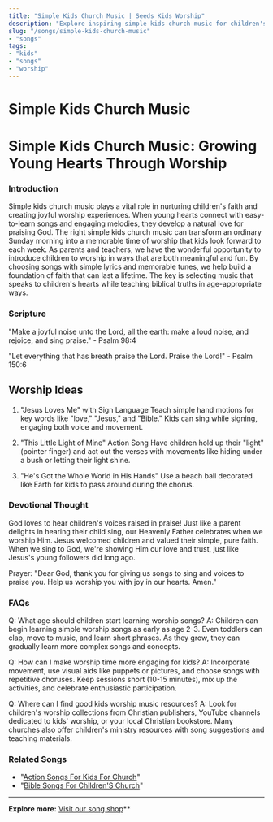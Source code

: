 ```yaml
---
title: "Simple Kids Church Music | Seeds Kids Worship"
description: "Explore inspiring simple kids church music for children's worship and faith development. Biblical music resources for families and ministry."
slug: "/songs/simple-kids-church-music"
- "songs"
tags:
- "kids"
- "songs"
- "worship"
---
```


# Simple Kids Church Music

# Simple Kids Church Music: Growing Young Hearts Through Worship

### Introduction
Simple kids church music plays a vital role in nurturing children's faith and creating joyful worship experiences. When young hearts connect with easy-to-learn songs and engaging melodies, they develop a natural love for praising God. The right simple kids church music can transform an ordinary Sunday morning into a memorable time of worship that kids look forward to each week. As parents and teachers, we have the wonderful opportunity to introduce children to worship in ways that are both meaningful and fun. By choosing songs with simple lyrics and memorable tunes, we help build a foundation of faith that can last a lifetime. The key is selecting music that speaks to children's hearts while teaching biblical truths in age-appropriate ways.

### Scripture
"Make a joyful noise unto the Lord, all the earth: make a loud noise, and rejoice, and sing praise." - Psalm 98:4

"Let everything that has breath praise the Lord. Praise the Lord!" - Psalm 150:6

## Worship Ideas
1. "Jesus Loves Me" with Sign Language
Teach simple hand motions for key words like "love," "Jesus," and "Bible." Kids can sing while signing, engaging both voice and movement.

2. "This Little Light of Mine" Action Song
Have children hold up their "light" (pointer finger) and act out the verses with movements like hiding under a bush or letting their light shine.

3. "He's Got the Whole World in His Hands"
Use a beach ball decorated like Earth for kids to pass around during the chorus.

### Devotional Thought
God loves to hear children's voices raised in praise! Just like a parent delights in hearing their child sing, our Heavenly Father celebrates when we worship Him. Jesus welcomed children and valued their simple, pure faith. When we sing to God, we're showing Him our love and trust, just like Jesus's young followers did long ago.

Prayer: "Dear God, thank you for giving us songs to sing and voices to praise you. Help us worship you with joy in our hearts. Amen."

### FAQs
Q: What age should children start learning worship songs?
A: Children can begin learning simple worship songs as early as age 2-3. Even toddlers can clap, move to music, and learn short phrases. As they grow, they can gradually learn more complex songs and concepts.

Q: How can I make worship time more engaging for kids?
A: Incorporate movement, use visual aids like puppets or pictures, and choose songs with repetitive choruses. Keep sessions short (10-15 minutes), mix up the activities, and celebrate enthusiastic participation.

Q: Where can I find good kids worship music resources?
A: Look for children's worship collections from Christian publishers, YouTube channels dedicated to kids' worship, or your local Christian bookstore. Many churches also offer children's ministry resources with song suggestions and teaching materials.

### Related Songs

- "[Action Songs For Kids For Church](/songs/action-songs-for-kids-for-church/)"
- "[Bible Songs For Children'S Church](/songs/bible-songs-for-children-s-church/)"

---

**Explore more:** [Visit our song shop](https://seedskidsworship.com/shop)**

<!-- Schema Markup -->
<script type="application/ld+json">
{
  "@context": "https://schema.org",
  "@type": "MusicRecording",
  "name": "Simple Kids Church Music",
  "byArtist": {
    "@type": "MusicGroup",
    "name": "Seeds Kids Worship"
  },
  "isFamilyFriendly": true,
  "url": "https://seedskidsworship.com/songs/simple-kids-church-music/"
}
</script>